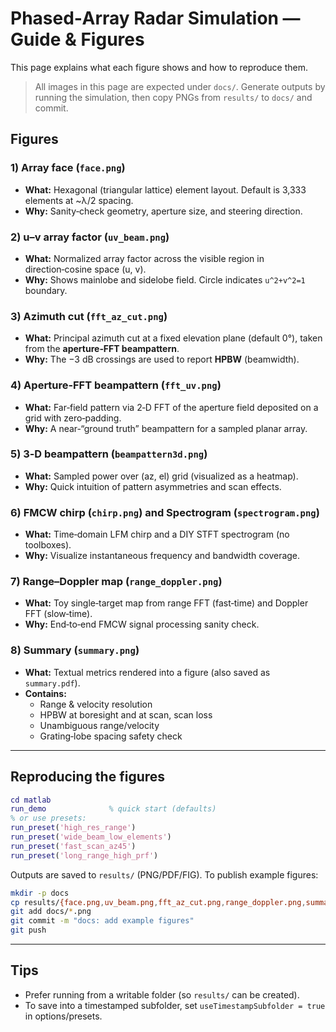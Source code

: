 # Phased‑Array Radar Simulation — Guide & Figures

This page explains what each figure shows and how to reproduce them.

> All images in this page are expected under `docs/`. Generate outputs by running the simulation, then copy PNGs from `results/` to `docs/` and commit.

## Figures

### 1) Array face (`face.png`)
- **What:** Hexagonal (triangular lattice) element layout. Default is 3,333 elements at ~λ/2 spacing.
- **Why:** Sanity‑check geometry, aperture size, and steering direction.

### 2) u–v array factor (`uv_beam.png`)
- **What:** Normalized array factor across the visible region in direction‑cosine space (u, v).
- **Why:** Shows mainlobe and sidelobe field. Circle indicates `u^2+v^2=1` boundary.

### 3) Azimuth cut (`fft_az_cut.png`)
- **What:** Principal azimuth cut at a fixed elevation plane (default 0°), taken from the **aperture‑FFT beampattern**.
- **Why:** The −3 dB crossings are used to report **HPBW** (beamwidth).

### 4) Aperture‑FFT beampattern (`fft_uv.png`)
- **What:** Far‑field pattern via 2‑D FFT of the aperture field deposited on a grid with zero‑padding.
- **Why:** A near‑“ground truth” beampattern for a sampled planar array.

### 5) 3‑D beampattern (`beampattern3d.png`)
- **What:** Sampled power over (az, el) grid (visualized as a heatmap).
- **Why:** Quick intuition of pattern asymmetries and scan effects.

### 6) FMCW chirp (`chirp.png`) and Spectrogram (`spectrogram.png`)
- **What:** Time‑domain LFM chirp and a DIY STFT spectrogram (no toolboxes).
- **Why:** Visualize instantaneous frequency and bandwidth coverage.

### 7) Range–Doppler map (`range_doppler.png`)
- **What:** Toy single‑target map from range FFT (fast‑time) and Doppler FFT (slow‑time).
- **Why:** End‑to‑end FMCW signal processing sanity check.

### 8) Summary (`summary.png`)
- **What:** Textual metrics rendered into a figure (also saved as `summary.pdf`).
- **Contains:**
  - Range & velocity resolution
  - HPBW at boresight and at scan, scan loss
  - Unambiguous range/velocity
  - Grating‑lobe spacing safety check

---

## Reproducing the figures

```matlab
cd matlab
run_demo              % quick start (defaults)
% or use presets:
run_preset('high_res_range')
run_preset('wide_beam_low_elements')
run_preset('fast_scan_az45')
run_preset('long_range_high_prf')
```

Outputs are saved to `results/` (PNG/PDF/FIG). To publish example figures:

```bash
mkdir -p docs
cp results/{face.png,uv_beam.png,fft_az_cut.png,range_doppler.png,summary.png} docs/
git add docs/*.png
git commit -m "docs: add example figures"
git push
```

---

## Tips
- Prefer running from a writable folder (so `results/` can be created).
- To save into a timestamped subfolder, set `useTimestampSubfolder = true` in options/presets.
